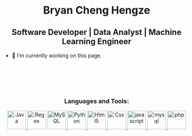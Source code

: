 <h1 align="center">Bryan Cheng Hengze</h1>
<h2 align="center">Software Developer | Data Analyst | Machine Learning Engineer</h2>


- 🔭 I’m currently working on this page. 

<br>
<br>
<br>
<br>
<!-- <h3 align="center">Connect with me:</h3> -->
<!-- <p align="center"> -->
  <!-- <a href="" target="blank"><img src="https://img.icons8.com/ios/150/000000/codepen.png" alt="" height="40" width="40" /></a> -->
<!--   <a href="https://twitter.com/bryanchze" target="blank"><img src="https://img.icons8.com/color/144/000000/twitter.png" alt="bryanchze" height="40" width="40" /></a> -->
<!--   <a href="https://linkedin.com/in/bryan-cheng-hengze" target="blank"><img src="https://img.icons8.com/fluency/48/000000/linkedin.png" alt="bryan-cheng-hengze" height="40" width="40" />   </a> -->
<!--   <a href="https://stackoverflow.com/users/22013180" target="blank"><img src="https://img.icons8.com/external-tal-revivo-shadow-tal-revivo/96/000000/external-stack-overflow-is-a-question-and-answer-site-for-professional-logo-shadow-tal-revivo.png" alt="22013180" height="40" width="40" /></a> -->
  <!-- <a href="https://kaggle.com/" target="blank"><img src="https://img.icons8.com/windows/128/000000/kaggle.png" alt="" height="40" width="40" /></a> -->
  <!-- <a href="https://fb.com/" target="blank"><img src="https://img.icons8.com/fluency/144/000000/facebook-new.png" alt="" height="40" width="40" /></a> -->
  <!-- <a href="https://instagram.com/" target="blank"><img src="https://img.icons8.com/fluency/144/000000/instagram-new.png" alt="" height="40" width="40" /></a> -->
  <!-- <a href="https://www.codechef.com/users/" target="blank"><img src="https://img.icons8.com/color/144/000000/codechef.png" alt="" height="40" width="40" /></a> -->
  <!-- <a href="https://www.hackerrank.com/" target="blank"><img src="https://img.icons8.com/external-tal-revivo-color-tal-revivo/96/000000/external-hackerrank-is-a-technology-company-that-focuses-on-competitive-programming-logo-color-tal-revivo.png" alt="" height="40" width="40" /></a> -->
  <!-- <a href="https://codeforces.com/profile/" target="blank"><img src="https://img.icons8.com/external-tal-revivo-color-tal-revivo/96/000000/external-codeforces-programming-competitions-and-contests-programming-community-logo-color-tal-revivo.png" alt="" height="40" width="40" /></a> -->
<!--   <a href="https://www.leetcode.com/bryan-cheng-hengze" target="blank"><img src="https://img.icons8.com/external-tal-revivo-color-tal-revivo/96/000000/external-level-up-your-coding-skills-and-quickly-land-a-job-logo-color-tal-revivo.png" alt="bryan-cheng-hengze" height="40" width="40" /></a> -->
  <!-- <a href="https://www.hackerearth.com/" target="blank"><img align="center" src="https://cdn.jsdelivr.net/npm/simple-icons@3.0.1/icons/hackerearth.svg" alt="" height="40" width="40" /></a> -->
  <!-- <a href="https://auth.geeksforgeeks.org/user/" target="blank"><img src="https://img.icons8.com/color/144/000000/GeeksforGeeks.png" alt="" height="40" width="40" /></a> -->
<!-- </p> -->

<h3 align="center">Languages and Tools:</h3>
<p align="center"> 
  <a href="https://www.java.com/" target="_blank"><img src="https://img.icons8.com/color/144/000000/java-coffee-cup-logo--v1.png" alt="Java" width="50" height="50"/> </a> 
<!--   <a href="https://www.selenium.dev/" target="_blank"><img src="https://img.icons8.com/office/160/000000/selenium-test-automation.png" alt="Selenium" width="50" height="50"/> </a>  -->
  <a href="https://docs.oracle.com/javase/7/docs/api/java/util/regex/Pattern.html" target="_blank"><img src="https://img.icons8.com/officel/80/000000/regex.png" alt="Regex" width="50" height="50"/></a>  
  <a href="https://www.mysql.com/" target="_blank"> <img src="https://img.icons8.com/external-flat-juicy-fish/60/000000/external-sql-coding-and-development-flat-flat-juicy-fish.png" alt="MySQL" width="50" height="50"/> </a> 
  <a href="https://www.python.org/" target="_blank"><img src="https://img.icons8.com/color/144/000000/python--v1.png" alt="Python" width="50" height="50"/> </a>
<!--   <a href="https://heroku.com" target="_blank"> <img src="https://img.icons8.com/color/144/000000/heroku.png" alt="Heroku" width="50" height="50"/> </a>  -->
  <a href="https://www.w3.org/html/" target="_blank"> <img src="https://img.icons8.com/color/144/000000/html-5--v1.png" alt="Html5" width="50" height="50"/> </a> 
  <a href="https://www.w3schools.com/css/" target="_blank"> <img src="https://img.icons8.com/color/150/000000/css3.png" alt="Css" width="50" height="50"/> </a> 
  <a href="https://developer.mozilla.org/en-US/docs/Web/JavaScript" target="_blank"> <img src="https://img.icons8.com/color/144/000000/javascript--v1.png" alt="javascript" width="50" height="50"/> </a> 
<!--   <a href="https://www.cplusplus.com/doc/tutorial/" target="_blank"> <img src="https://img.icons8.com/color/144/000000/c-plus-plus-logo.png" alt="C++" width="50" height="50"/> </a>  -->
  <a href="https://www.programiz.com/c-programming" target="_blank"> <img src="https://img.icons8.com/color/144/000000/c-programming.png" alt="mysql" width="50" height="50"/> </a> 
  <a href="https://www.php.net/" target="_blank"> <img src="https://icons8.com/icon/XNQU0Xcm2I9s/php" alt="php" width="50" height="50"/> </a> 




<!-- ![GitHub metrics](https://metrics.lecoq.io/bryan-cheng-hengze)   -->


